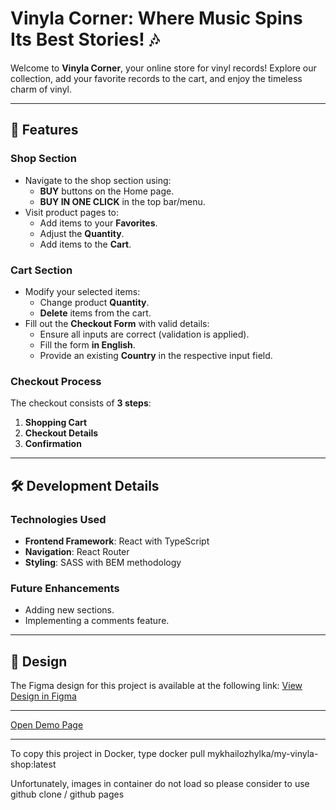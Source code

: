 # Vinyla Corner: Where Music Spins Its Best Stories! 🎶

Welcome to **Vinyla Corner**, your online store for vinyl records! Explore our collection, add your favorite records to the cart, and enjoy the timeless charm of vinyl.

---

## 🛒 Features

### **Shop Section**
- Navigate to the shop section using:
  - **BUY** buttons on the Home page.
  - **BUY IN ONE CLICK** in the top bar/menu.
- Visit product pages to:
  - Add items to your **Favorites**.
  - Adjust the **Quantity**.
  - Add items to the **Cart**.

### **Cart Section**
- Modify your selected items:
  - Change product **Quantity**.
  - **Delete** items from the cart.
- Fill out the **Checkout Form** with valid details:
  - Ensure all inputs are correct (validation is applied).
  - Fill the form **in English**.
  - Provide an existing **Country** in the respective input field.

### **Checkout Process**
The checkout consists of **3 steps**:
1. **Shopping Cart**
2. **Checkout Details**
3. **Confirmation**

---

## 🛠️ Development Details

### **Technologies Used**
- **Frontend Framework**: React with TypeScript
- **Navigation**: React Router
- **Styling**: SASS with BEM methodology

### **Future Enhancements**
- Adding new sections.
- Implementing a comments feature.

---

## 🎨 Design
The Figma design for this project is available at the following link:
[View Design in Figma](https://www.figma.com/design/nBrWSDW3mf1sgOlWxod1ZQ/Design?node-id=0-1&t=Ukwq32gBlFLcQj0N-1)

---

[Open Demo Page](https://mikezhylka.github.io/vinyla-shop/)

---

To copy this project in Docker, type docker pull mykhailozhylka/my-vinyla-shop:latest 

Unfortunately, images in container do not load so please consider to use github clone / github pages
